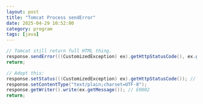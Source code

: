 ```yaml
---
layout: post
title: "Tomcat Process sendError"
date: 2025-04-29 10:52:00
category: program
tags: [java]
---
```


```java
// Tomcat still return full HTML thing.
response.sendError(((CustomizedException) ex).getHttpStatusCode(), ex.getMessage());  
return;  

// Adopt this:
response.setStatus(((CustomizedException) ex).getHttpStatusCode()); // 409
response.setContentType("text/plain;charset=UTF-8");
response.getWriter().write(ex.getMessage()); // E0002
return;
```


[jekyll]: http://jekyllrb.com
[jekyll-gh]: https://github.com/jekyll/jekyll
[jekyll-help]: https://github.com/jekyll/jekyll-help

